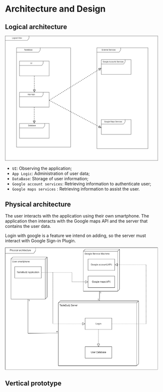 # Architecture and Design

## Logical architecture

<p align="center" justify="center">
  <img src="../images/logical_view.png"/>
</p>

- `UI`: Observing the application;
- `App Logic`: Administration of user data;
- `DataBase`: Storage of user information;
- `Google account services`: Retrieving information to authenticate user;
- `Google maps services` : Retrieving information to assist the user.

## Physical architecture
   
   The user interacts with the application using their own smartphone. The application then interacts with the Google maps API and the server that contains the user data. 
   
   Login with google is a feature we intend on adding, so the server must interact with Google Sign-in Plugin.

<p align="center" justify="center">
  <img src="../images/physical.png"/>
</p>

## Vertical prototype

